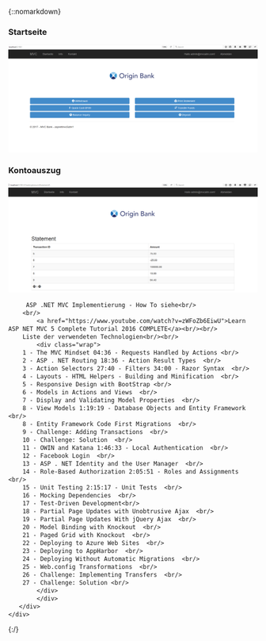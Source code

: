 {::nomarkdown}
    <div class="container">
	    <div class="block two first">
            <h3>Startseite</h3>
            <div class="wrap">
  	    <img src="https://raw.githubusercontent.com/MaxReinerFullStack/AutomatedTellerMachine/master/AutomatedTellerMachine/Ressources/Startseite.png" style="max-width:100%;" />
	    </div>
    </div>
		<div class="block two first">
            <h3>Kontoauszug</h3>
            <div class="wrap">
  	    <img src="https://raw.githubusercontent.com/MaxReinerFullStack/AutomatedTellerMachine/master/AutomatedTellerMachine/Ressources/Checking Account Statement.png" style="max-width:100%;"/>
            </div>
          </div>
	    <div class="block two first">
 <div class="wrap">
	
	     ASP .NET MVC Implementierung - How To siehe<br/>
		<br/>
            <a href="https://www.youtube.com/watch?v=zWFoZb6EiwU">Learn ASP NET MVC 5 Complete Tutorial 2016 COMPLETE</a><br/><br/>
	    Liste der verwendeten Technologien<br/><br/>
            <div class="wrap">
  	   	1 - The MVC Mindset 04:36 - Requests Handled by Actions <br/>
		2 - ASP . NET Routing 18:36 - Action Result Types  <br/>
		3 - Action Selectors 27:40 - Filters 34:00 - Razor Syntax  <br/>
		4 - Layouts - HTML Helpers - Building and Minification  <br/>
		5 - Responsive Design with BootStrap <br/>
		6 - Models in Actions and Views  <br/>
		7 - Display and Validating Model Properties  <br/>
		8 - View Models 1:19:19 - Database Objects and Entity Framework  <br/>
		8 - Entity Framework Code First Migrations  <br/>
		9 - Challenge: Adding Transactions  <br/>
		10 - Challenge: Solution  <br/>
		11 - OWIN and Katana 1:46:33 - Local Authentication  <br/>
		12 - Facebook Login  <br/>
		13 - ASP . NET Identity and the User Manager  <br/>
		14 - Role-Based Authorization 2:05:51 - Roles and Assignments  <br/>
		15 - Unit Testing 2:15:17 - Unit Tests  <br/>
		16 - Mocking Dependencies  <br/>
		17 - Test-Driven Development<br/>
		18 - Partial Page Updates with Unobtrusive Ajax  <br/>
		19 - Partial Page Updates With jQuery Ajax  <br/>
		20 - Model Binding with Knockout  <br/>
		21 - Paged Grid with Knockout  <br/>
		22 - Deploying to Azure Web Sites  <br/>
		23 - Deploying to AppHarbor  <br/>
		24 - Deploying Without Automatic Migrations  <br/>
		25 - Web.config Transformations  <br/>
		26 - Challenge: Implementing Transfers  <br/>
		27 - Challenge: Solution <br/>
            </div>
            </div>
	   </div>
    </div>
{:/}
